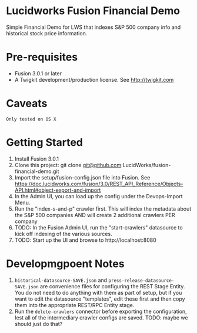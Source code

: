 Lucidworks Fusion Financial Demo
==================

Simple Financial Demo for LWS that indexes S&P 500 company info and historical stock price information.

# Pre-requisites

* Fusion 3.0.1 or later
* A Twigkit development/production license.  See http://twigkit.com 

# Caveats
	Only tested on OS X

Getting Started
=================

1. Install Fusion 3.0.1
1. Clone this project: git clone git@github.com:LucidWorks/fusion-financial-demo.git
1. Import the setup/fusion-config.json file into Fusion.  See https://doc.lucidworks.com/fusion/3.0/REST_API_Reference/Objects-API.html#object-export-and-import
  1. In the Admin UI, you can load up the config under the Devops-Import Menu.
1. Run the "index-s-and-p" crawler first.  This will index the metadata about the S&P 500 companies AND will create 2 additional crawlers PER company
1. TODO: In the Fusion Admin UI, run the "start-crawlers" datasource to kick off indexing of the various sources. 
1. TODO: Start up the UI and browse to http://localhost:8080


Developmgpoent Notes
=================

1. ```historical-datasource-SAVE.json``` and ```press-release-datasource-SAVE.json``` are convenience files for configuring the REST Stage Entity.  You do not need to do
anything with them as part of setup, but if you want to edit the datasource "templates", edit these first and then copy them into the appropriate REST/RPC Entity stage.
1. Run the ```delete-crawlers``` connector before exporting the configuration, lest all of the intermediary crawler configs are saved.  TODO: maybe we should just do that?


